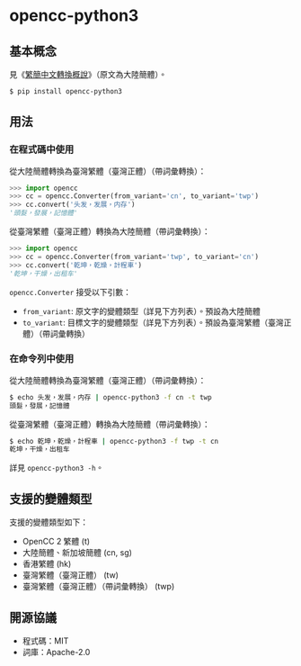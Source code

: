 <div lang="zh-TW">

# opencc-python3

## 基本概念

見《[繁簡中文轉換概說](https://zhuanlan.zhihu.com/p/104314323)》（原文為大陸簡體）。

```sh
$ pip install opencc-python3
```

## 用法

### 在程式碼中使用

從大陸簡體轉換為臺灣繁體（臺灣正體）（帶詞彙轉換）：

```python
>>> import opencc
>>> cc = opencc.Converter(from_variant='cn', to_variant='twp')
>>> cc.convert('头发，发展，内存')
'頭髮，發展，記憶體'
```

從臺灣繁體（臺灣正體）轉換為大陸簡體（帶詞彙轉換）：

```python
>>> import opencc
>>> cc = opencc.Converter(from_variant='twp', to_variant='cn')
>>> cc.convert('乾坤，乾燥，計程車')
'乾坤，干燥，出租车'
```

`opencc.Converter` 接受以下引數：

* `from_variant`: 原文字的變體類型（詳見下方列表）。預設為大陸簡體
* `to_variant`: 目標文字的變體類型（詳見下方列表）。預設為臺灣繁體（臺灣正體）（帶詞彙轉換）

### 在命令列中使用

從大陸簡體轉換為臺灣繁體（臺灣正體）（帶詞彙轉換）：

```sh
$ echo 头发，发展，内存 | opencc-python3 -f cn -t twp
頭髮，發展，記憶體
```

從臺灣繁體（臺灣正體）轉換為大陸簡體（帶詞彙轉換）：

```sh
$ echo 乾坤，乾燥，計程車 | opencc-python3 -f twp -t cn
乾坤，干燥，出租车
```

詳見 `opencc-python3 -h`。

## 支援的變體類型

支援的變體類型如下：

* OpenCC 2 繁體 (t)
* 大陸簡體、新加坡簡體 (cn, sg)
* 香港繁體 (hk)
* 臺灣繁體（臺灣正體） (tw)
* 臺灣繁體（臺灣正體）（帶詞彙轉換） (twp)

## 開源協議

* 程式碼：MIT
* 詞庫：Apache-2.0

</div>
